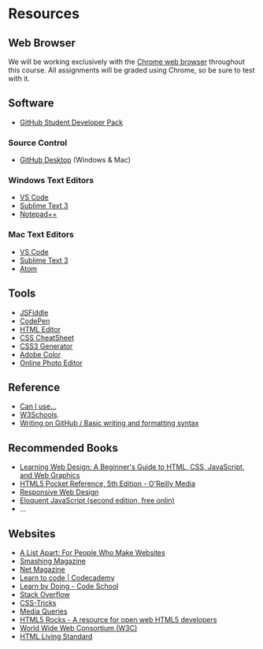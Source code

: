 # Resources

## Web Browser
We will be working exclusively with the [Chrome web browser](https://www.google.com/chrome/) throughout this course. All assignments will be graded using Chrome, so be sure to test with it.

## Software

- [GitHub Student Developer Pack](https://education.github.com/pack)

### Source Control
- [GitHub Desktop](https://desktop.github.com) (Windows & Mac)

### Windows Text Editors
- [VS Code](https://code.visualstudio.com)
- [Sublime Text 3](https://www.sublimetext.com/)
- [Notepad++](http://notepad-plus-plus.org/)

### Mac Text Editors
- [VS Code](https://code.visualstudio.com/docs/setup/mac)
- [Sublime Text 3](https://www.sublimetext.com/3)
- [Atom](https://atom.io/)

## Tools
- [JSFiddle](https://jsfiddle.net/)
- [CodePen](http://codepen.io/)
- [HTML Editor](https://htmlg.com/html-editor/)
- [CSS CheatSheet](https://htmlcheatsheet.com/css/)
- [CSS3 Generator](http://css3generator.com/)
- [Adobe Color](https://color.adobe.com/create/color-wheel//)
- [Online Photo Editor](http://pixlr.com/editor/)

## Reference
- [Can I use...](http://caniuse.com/)
- [W3Schools](http://www.w3schools.com).
- [Writing on GitHub / Basic writing and formatting syntax ](https://help.github.com/articles/basic-writing-and-formatting-syntax/)

## Recommended Books
- [Learning Web Design: A Beginner's Guide to HTML, CSS, JavaScript, and Web Graphics](https://www.amazon.com/Learning-Web-Design-Beginners-JavaScript/dp/1449319270/)
- [HTML5 Pocket Reference, 5th Edition - O'Reilly Media](http://shop.oreilly.com/product/0636920029274.do)
- [Responsive Web Design](http://www.abookapart.com/products/responsive-web-design)
- [Eloquent JavaScript
(second edition, free onlin)](http://eloquentjavascript.net/)
- ...

## Websites
- [A List Apart: For People Who Make Websites](http://alistapart.com/)
- [Smashing Magazine](http://www.smashingmagazine.com/)
- [Net Magazine](http://www.creativebloq.com/net-magazine)
- [Learn to code | Codecademy](https://www.codecademy.com/)
- [Learn by Doing - Code School](https://www.codeschool.com/)
- [Stack Overflow](https://stackoverflow.com/)
- [CSS-Tricks](https://css-tricks.com/)
- [Media Queries](https://mediaqueri.es/)
- [HTML5 Rocks - A resource for open web HTML5 developers](https://www.html5rocks.com/en/)
- [World Wide Web Consortium (W3C)](https://www.w3.org/)
- [HTML Living Standard](https://html.spec.whatwg.org/multipage/)
